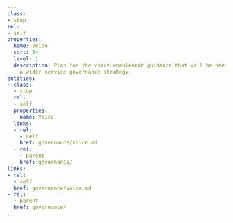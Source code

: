 ```yaml
---
class:
- stop
rel:
- self
properties:
  name: Voice
  sort: 54
  level: 1
  description: Plan for the voice enablement guidance that will be needed to drive
    a wider service governance strategy.
entities:
- class:
  - stop
  rel:
  - self
  properties:
    name: Voice
  links:
  - rel:
    - self
    href: governance/voice.md
  - rel:
    - parent
    href: governance/
links:
- rel:
  - self
  href: governance/voice.md
- rel:
  - parent
  href: governance/
...
```


